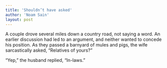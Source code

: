 ```yaml
---
title: 'Shouldn’t have asked'
author: 'Noam Sain'
layout: post
---
```


A couple drove several miles down a country road, not saying a word. An earlier discussion had led to an argument, and neither wanted to concede his position. As they passed a barnyard of mules and pigs, the wife sarcastically asked, “Relatives of yours?”  
  
“Yep,” the husband replied, “In-laws.”